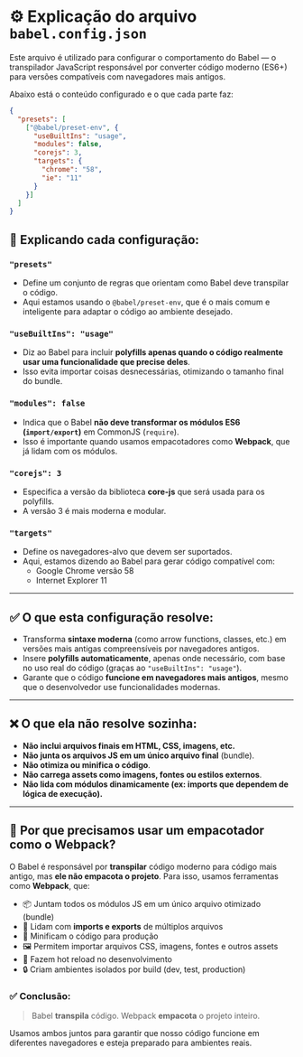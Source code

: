 
# ⚙️ Explicação do arquivo `babel.config.json`

Este arquivo é utilizado para configurar o comportamento do Babel — o transpilador JavaScript responsável por converter código moderno (ES6+) para versões compatíveis com navegadores mais antigos.

Abaixo está o conteúdo configurado e o que cada parte faz:

```json
{
  "presets": [
    ["@babel/preset-env", {
      "useBuiltIns": "usage",
      "modules": false,
      "corejs": 3,
      "targets": {
        "chrome": "58",
        "ie": "11"
      }
    }]
  ]
}
```

## 🧩 Explicando cada configuração:

### `"presets"`
- Define um conjunto de regras que orientam como Babel deve transpilar o código.
- Aqui estamos usando o `@babel/preset-env`, que é o mais comum e inteligente para adaptar o código ao ambiente desejado.

### `"useBuiltIns": "usage"`
- Diz ao Babel para incluir **polyfills apenas quando o código realmente usar uma funcionalidade que precise deles**.
- Isso evita importar coisas desnecessárias, otimizando o tamanho final do bundle.

### `"modules": false`
- Indica que o Babel **não deve transformar os módulos ES6 (`import/export`)** em CommonJS (`require`).
- Isso é importante quando usamos empacotadores como **Webpack**, que já lidam com os módulos.

### `"corejs": 3`
- Especifica a versão da biblioteca **core-js** que será usada para os polyfills.
- A versão 3 é mais moderna e modular.

### `"targets"`
- Define os navegadores-alvo que devem ser suportados.
- Aqui, estamos dizendo ao Babel para gerar código compatível com:
  - Google Chrome versão 58
  - Internet Explorer 11

---

## ✅ O que esta configuração resolve:

- Transforma **sintaxe moderna** (como arrow functions, classes, etc.) em versões mais antigas compreensíveis por navegadores antigos.
- Insere **polyfills automaticamente**, apenas onde necessário, com base no uso real do código (graças ao `"useBuiltIns": "usage"`).
- Garante que o código **funcione em navegadores mais antigos**, mesmo que o desenvolvedor use funcionalidades modernas.

---

## ❌ O que ela **não resolve** sozinha:

- **Não inclui arquivos finais em HTML, CSS, imagens, etc.**
- **Não junta os arquivos JS em um único arquivo final** (bundle).
- **Não otimiza ou minifica o código**.
- **Não carrega assets como imagens, fontes ou estilos externos**.
- **Não lida com módulos dinamicamente (ex: imports que dependem de lógica de execução).**

---

## 🧱 Por que precisamos usar um empacotador como o Webpack?

O Babel é responsável por **transpilar** código moderno para código mais antigo, mas **ele não empacota o projeto**. Para isso, usamos ferramentas como **Webpack**, que:

- 📦 Juntam todos os módulos JS em um único arquivo otimizado (bundle)
- 🧩 Lidam com **imports e exports** de múltiplos arquivos
- 🧼 Minificam o código para produção
- 🖼️ Permitem importar arquivos CSS, imagens, fontes e outros assets
- 🔁 Fazem hot reload no desenvolvimento
- 🔒 Criam ambientes isolados por build (dev, test, production)

### ✅ Conclusão:

> Babel **transpila** código. Webpack **empacota** o projeto inteiro.

Usamos ambos juntos para garantir que nosso código funcione em diferentes navegadores e esteja preparado para ambientes reais.

